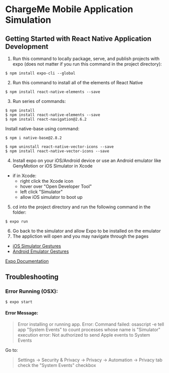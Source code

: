 # ChargeMe Mobile Application Simulation

## Getting Started with React Native Application Development

1. Run this command to locally package, serve, and publish projects with expo (does not matter if you run this command in the project directory): 
```
$ npm install expo-cli --global
```
2. Run this command to install all of the elements of React Native
```
$ npm install react-native-elements --save
```
3. Run series of commands:
```
$ npm install
$ npm install react-native-elements --save
$ npm install react-navigation@2.6.2
```
Install native-base using command:
```
$ npm i native-base@2.8.2  
```
```
$ npm uninstall react-native-vector-icons --save
$ npm install react-native-vector-icons --save
```
4. Install expo on your iOS/Android device or use an Android emulator like GenyMotion or iOS Simulator in Xcode
-   if in Xcode:
    - right click the Xcode icon
    - hover over "Open Developer Tool"
    - left click "Simulator"
    - allow iOS simulator to boot up
5. cd into the project directory and run the following command in the folder:
```
$ expo run
```
6. Go back to the simulator and allow Expo to be installed on the emulator
7. The appliction will open and you may navigate through the pages
- [iOS Simulator Gestures](https://www.dummies.com/web-design-development/mobile-apps/how-to-make-gestures-on-the-ios-simulator/)
- [Android Emulator Gestures](https://docs.genymotion.com/latest/Content/03_Virtual_Devices/Interacting_with_virtual_devices/Multi_touch_simulation.htm)

[Expo Documentation](https://docs.expo.io/versions/latest/introduction/installation/)


## Troubleshooting
### Error Running (OSX):
```
$ expo start
```
#### Error Message: 
> Error installing or running app. Error: Command failed: osascript -e tell app "System Events" to count processes whose name is "Simulator"
> execution error: Not authorized to send Apple events to System Events

Go to:
> Settings -> Security & Privacy -> Privacy -> Automation -> Privacy tab 
    check the "System Events" checkbox
